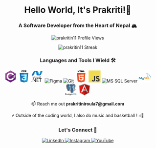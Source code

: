    <h1 align="center">Hello World, It's Prakriti!🌙 </h1>
    <h3 align="center">A Software Developer from the Heart of Nepal 🏔️</h3>
   <p align="center">
    <img src="https://komarev.com/ghpvc/?username=prakritin11&label=Profile%20views&color=0e75b6&style=plastic&logo=github" alt="prakritin11 Profile Views">
</p>  
<p align="center">
    <img src="https://github-readme-streak-stats.herokuapp.com/?user=prakritin11&theme=dracula" alt="prakritin11 Streak">
</p> 
    <h3 align="center">Languages and Tools I Wield 🛠️</h3>
    <p align="center">
        <img src="https://raw.githubusercontent.com/devicons/devicon/master/icons/csharp/csharp-original.svg" alt="C#" width="40" height="40"/> 
        <img src="https://raw.githubusercontent.com/devicons/devicon/master/icons/css3/css3-original-wordmark.svg" alt="CSS3" width="40" height="40"/>
        <img src="https://raw.githubusercontent.com/devicons/devicon/master/icons/dot-net/dot-net-original-wordmark.svg" alt=".NET" width="40" height="40"/> 
        <img src="https://www.vectorlogo.zone/logos/figma/figma-icon.svg" alt="Figma" width="40" height="40"/> 
        <img src="https://www.vectorlogo.zone/logos/git-scm/git-scm-icon.svg" alt="Git" width="40" height="40"/> 
        <img src="https://raw.githubusercontent.com/devicons/devicon/master/icons/html5/html5-original-wordmark.svg" alt="HTML5" width="40" height="40"/> 
        <img src="https://raw.githubusercontent.com/devicons/devicon/master/icons/javascript/javascript-original.svg" alt="JavaScript" width="40" height="40"/> 
        <img src="https://www.svgrepo.com/show/303229/microsoft-sql-server-logo.svg" alt="MS SQL Server" width="40" height="40"/> 
        <img src="https://raw.githubusercontent.com/devicons/devicon/master/icons/mysql/mysql-original-wordmark.svg" alt="MySQL" width="40" height="40"/> 
        <img src="https://raw.githubusercontent.com/devicons/devicon/master/icons/postgresql/postgresql-original-wordmark.svg" alt="PostgreSQL" width="40" height="40"/> 
        <img src="https://raw.githubusercontent.com/devicons/devicon/master/icons/angularjs/angularjs-original.svg" alt="Angular" width="40" height="40"/>
    </p>       
    <p align="center">📫 Reach me out <strong>prakritiniroula7@gmail.com</strong></p>
    <p align="center">⚡ Outside of the coding world, I also do music and basketball ! 🎶🏀</p>
        <h3 align="center">Let's Connect 🤝</h3>
    <p align="center">
        <a href="https://linkedin.com/in/prakritin11" target="_blank">
            <img src="https://raw.githubusercontent.com/rahuldkjain/github-profile-readme-generator/master/src/images/icons/Social/linked-in-alt.svg" alt="LinkedIn" height="30" width="40" />
        </a>
        <a href="https://instagram.com/prakrity_11" target="_blank">
            <img src="https://raw.githubusercontent.com/rahuldkjain/github-profile-readme-generator/master/src/images/icons/Social/instagram.svg" alt="Instagram" height="30" width="40" />
        </a>
        <a href="https://www.youtube.com/channel/UCoQariTZ9ombekl-4sFWVRA" target="_blank">
            <img src="https://raw.githubusercontent.com/rahuldkjain/github-profile-readme-generator/master/src/images/icons/Social/youtube.svg" alt="YouTube" height="30" width="40" />
        </a>
    </p>       
